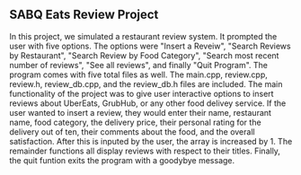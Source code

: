 ## SABQ Eats Review Project

In this project, we simulated a restaurant review system. It prompted the user with five options. The options were "Insert a Reveiw", "Search Reviews by Restaurant", "Search Review by Food Category", "Search most recent number of reviews", "See all reviews", and finally "Quit Program". The program comes with five total files as well. The main.cpp, review.cpp, review.h, review_db.cpp, and the review_db.h files are included. The main functionality of the project was to give user interactive options to insert reviews about UberEats, GrubHub, or any other food delivey service. If the user wanted to insert a review, they would enter their name, restaurant name, food category, the delivery price, their personal rating for the delivery out of ten, their comments about the food, and the overall satisfaction. After this is inputed by the user, the array is increased by 1. The remainder functions all display reviews with respect to their titles. Finally, the quit funtion exits the program with a goodybye message. 
